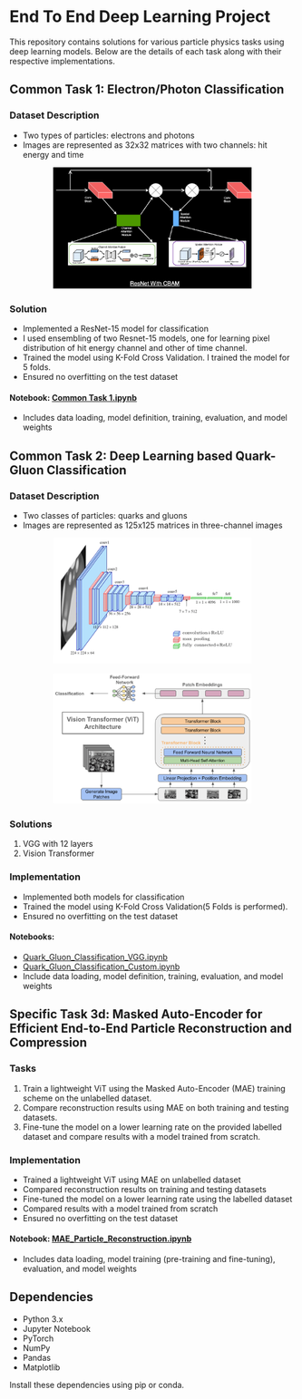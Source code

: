 # End To End Deep Learning Project

This repository contains solutions for various particle physics tasks using deep learning models. Below are the details of each task along with their respective implementations.

## Common Task 1: Electron/Photon Classification

### Dataset Description
- Two types of particles: electrons and photons
- Images are represented as 32x32 matrices with two channels: hit energy and time

<p align="center">
  <img src="https://github.com/Wodlfvllf/End-to-End-Deep-Learning-Project/blob/main/Common%20Task%201/ResNetCBAM.png" width="350" title="hover text">
</p>

### Solution
- Implemented a ResNet-15 model for classification
- I used ensembling of two Resnet-15 models, one for learning pixel distribution of hit energy channel and other of time channel.
- Trained the model using K-Fold Cross Validation. I trained the model for 5 folds.
- Ensured no overfitting on the test dataset

#### Notebook: [Common Task 1.ipynb](https://github.com/Wodlfvllf/End-to-End-Deep-Learning-Project/blob/main/Common%20Task%201/Common%20Task1%20Approach%201/common-task-1.ipynb)
- Includes data loading, model definition, training, evaluation, and model weights

## Common Task 2: Deep Learning based Quark-Gluon Classification

### Dataset Description
- Two classes of particles: quarks and gluons
- Images are represented as 125x125 matrices in three-channel images

<p align="center">
  <img src="https://github.com/Wodlfvllf/End-to-End-Deep-Learning-Project/blob/main/Common%20task2/1_B_ZaaaBg2njhp8SThjCufA.png" width="350" title="hover text">
</p>


<p align="center">
  <img src="https://github.com/Wodlfvllf/End-to-End-Deep-Learning-Project/blob/main/Common%20task2/VisionTransfomer.png" width="350" title="hover text">
</p>

### Solutions
1. VGG with 12 layers
2. Vision Transformer

### Implementation
- Implemented both models for classification
- Trained the model using K-Fold Cross Validation(5 Folds is performed).
- Ensured no overfitting on the test dataset

#### Notebooks:
- [Quark_Gluon_Classification_VGG.ipynb](https://github.com/Wodlfvllf/End-to-End-Deep-Learning-Project/blob/main/Common%20task2/VisionTransformer%20-%20Task%202.ipynb)
- [Quark_Gluon_Classification_Custom.ipynb]([Quark_Gluon_Classification_Custom.ipynb](https://github.com/Wodlfvllf/End-to-End-Deep-Learning-Project/blob/main/Common%20task2/vgg-task2.ipynb))
- Include data loading, model definition, training, evaluation, and model weights

## Specific Task 3d: Masked Auto-Encoder for Efficient End-to-End Particle Reconstruction and Compression

### Tasks
1. Train a lightweight ViT using the Masked Auto-Encoder (MAE) training scheme on the unlabelled dataset.
2. Compare reconstruction results using MAE on both training and testing datasets.
3. Fine-tune the model on a lower learning rate on the provided labelled dataset and compare results with a model trained from scratch.

### Implementation
- Trained a lightweight ViT using MAE on unlabelled dataset
- Compared reconstruction results on training and testing datasets
- Fine-tuned the model on a lower learning rate using the labelled dataset
- Compared results with a model trained from scratch
- Ensured no overfitting on the test dataset

#### Notebook: [MAE_Particle_Reconstruction.ipynb](MAE_Particle_Reconstruction.ipynb)
- Includes data loading, model training (pre-training and fine-tuning), evaluation, and model weights

## Dependencies
- Python 3.x
- Jupyter Notebook
- PyTorch
- NumPy
- Pandas
- Matplotlib

Install these dependencies using pip or conda.
